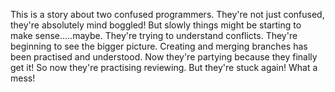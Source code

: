 This is a story about two confused programmers.
They're not just confused, they're absolutely mind boggled!
But slowly things might be starting to make sense.....maybe.
They're trying to understand conflicts.
They're beginning to see the bigger picture.
Creating and merging branches has been practised and understood.
Now they're partying because they finally get it!
So now they're practising reviewing.
But they're stuck again! What a mess!